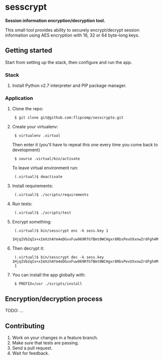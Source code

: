# sesscrypt

**Session information encryption/decryption tool.**

This small tool provides ability to securely encrypt/decrypt session information
using AES encryption with 16, 32 or 64 byte-long keys.

## Getting started

Start from setting up the stack, then configure and run the app.

### Stack

1. Install Python v2.7 interpreter and PIP package manager.

### Application

1. Clone the repo:

        $ git clone git@github.com:flipcomp/sesscrypto.git

2. Create your virtualenv:

        $ virtualenv .virtual

   Then enter it (you'll have to repeat this one every time you come back
   to development)

        $ source .virtual/bin/activate

   To leave virtual environment run:

        (.virtual)$ deactivate

3. Install requirements:

        (.virtual)$ ./scripts/requirements

4. Run tests:

        (.virtual)$ ./scripts/test

5. Encrypt something:

        (.virtual)$ bin/sesscrypt enc -k sess.key 1
        1HjqIVb2qIx+xImXzhAYm4eDGvxFuw969RfGfBmt0WCHgxr8RbsPevUXxnwZrdFgh4Ma/EW7D3r1F8Z8Ga3RYA==

6. Then decrypt it:

        (.virtual)$ bin/sesscrypt dec -k sess.key 1HjqIVb2qIx+xImXzhAYm4eDGvxFuw969RfGfBmt0WCHgxr8RbsPevUXxnwZrdFgh4Ma/EW7D3r1F8Z8Ga3RYA==
        1

7. You can install the app globally with:

        $ PREFIX=/usr ./scripts/install

## Encryption/decryption process

TODO: ...

## Contributing

1. Work on your changes in a feature branch.
2. Make sure that tests are passing.
3. Send a pull request.
4. Wait for feedback.
